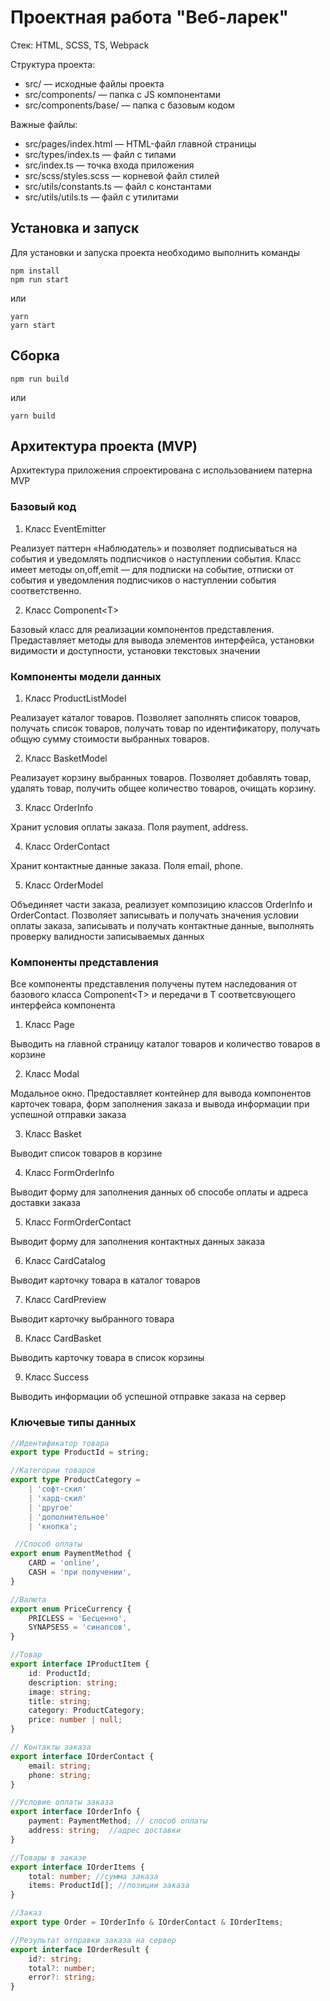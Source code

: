 # Проектная работа "Веб-ларек"

Стек: HTML, SCSS, TS, Webpack

Структура проекта:
- src/ — исходные файлы проекта
- src/components/ — папка с JS компонентами
- src/components/base/ — папка с базовым кодом

Важные файлы:
- src/pages/index.html — HTML-файл главной страницы
- src/types/index.ts — файл с типами
- src/index.ts — точка входа приложения
- src/scss/styles.scss — корневой файл стилей
- src/utils/constants.ts — файл с константами
- src/utils/utils.ts — файл с утилитами

## Установка и запуск
Для установки и запуска проекта необходимо выполнить команды

```
npm install
npm run start
```

или

```
yarn
yarn start
```
## Сборка

```
npm run build
```

или

```
yarn build
```
## Архитектура проекта (MVP)

Архитектура приложения спроектирована с использованием патерна MVP

### Базовый код

1. Класс EventEmitter

Реализует паттерн «Наблюдатель» и позволяет подписываться на события и уведомлять подписчиков о наступлении события.
Класс имеет методы on,off,emit — для подписки на событие, отписки от события и уведомления подписчиков о наступлении события соответственно.

2. Класс Component&lt;T&gt; 

Базовый класс для реализации компонентов представления. Предаставляет методы для вывода элементов интерфейса, установки видимости и доступности, установки текстовых значении

### Компоненты модели данных

1. Класс ProductListModel

Реализаует каталог товаров. Позволяет заполнять список товаров, получать список товаров, получать товар по идентификатору, получать общую сумму стоимости выбранных товаров.

2. Класс BasketModel

Реализаует корзину выбранных товаров. Позволяет добавлять товар, удалять товар, получить общее количество товаров, очищать корзину.

3. Класс OrderInfo

Хранит условия оплаты заказа.
Поля payment, address.

4. Класс OrderContact 

Хранит контактные данные заказа.
Поля email, phone.

5. Класс OrderModel

Объединяет части заказа, реализует композицию классов OrderInfo и OrderContact.
Позволяет записывать и получать значения условии оплаты заказа, записывать и получать контактные данные, выполнять проверку валидности записываемых данных


### Компоненты представления

Все компоненты представления получены путем наследования от базового класса Component&lt;T&gt; и передачи в T соответсвующего интерфейса компонента  

1. Класс Page

Выводить на главной страницу каталог товаров и количество товаров в корзине  

2. Класс Modal

Модальное окно. Предоставляет контейнер для вывода компонентов карточек товара, форм заполнения заказа и вывода информации при успешной отправки заказа

3. Класс Basket

Выводит список товаров в корзине

4. Класс FormOrderInfo

Выводит форму для заполнения данных об способе оплаты и адреса доставки заказа

5. Класс FormOrderContact

Выводит форму для заполнения контактных данных заказа  

6. Класс CardCatalog

Выводит карточку товара в каталог товаров

7. Класс CardPreview

Выводит карточку выбранного товара

8. Класс CardBasket

Выводить карточку товара в список корзины

9. Класс Success

Выводить информации об успешной отправке заказа на сервер

### Ключевые типы данных

```typescript
//Идентификатор товара
export type ProductId = string; 

//Категории товаров
export type ProductCategory =
	| 'софт-скил'
	| 'хард-скил'
	| 'другое'
	| 'дополнительное'
	| 'кнопка';

 //Способ оплаты 
export enum PaymentMethod {
	CARD = 'online',
	CASH = 'при получении',
}

//Валюта 
export enum PriceCurrency {
	PRICLESS = 'Бесценно',
	SYNAPSESS = 'синапсов',
}

//Товар
export interface IProductItem {
	id: ProductId; 
	description: string; 
	image: string;
	title: string;
	category: ProductCategory;
	price: number | null;
}

// Контакты заказа
export interface IOrderContact {
	email: string;
	phone: string;
}

//Условие оплаты заказа
export interface IOrderInfo {
	payment: PaymentMethod; // способ оплаты
	address: string;  //адрес доставки
}

//Товары в заказе
export interface IOrderItems {
	total: number; //сумма заказа
	items: ProductId[]; //позиции заказа
}

//Заказ
export type Order = IOrderInfo & IOrderContact & IOrderItems;

//Результат отправки заказа на сервер
export interface IOrderResult {
	id?: string;
	total?: number;
	error?: string;
}

```
 